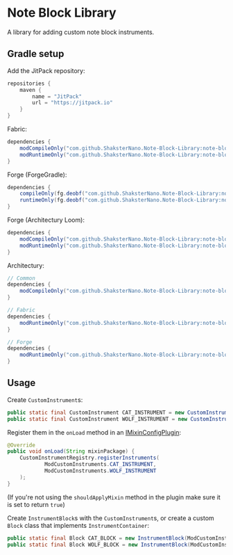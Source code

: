 # Note Block Library
A library for adding custom note block instruments.

## Gradle setup
Add the JitPack repository:
```groovy
repositories {
    maven {
        name = "JitPack"
        url = "https://jitpack.io"
    }
}
```

Fabric:
```groovy
dependencies {
    modCompileOnly("com.github.ShaksterNano.Note-Block-Library:note-block-lib:VERSION")
    modRuntimeOnly("com.github.ShaksterNano.Note-Block-Library:note-block-lib-fabric:VERSION")
}
```

Forge (ForgeGradle):
```groovy
dependencies {
    compileOnly(fg.deobf("com.github.ShaksterNano.Note-Block-Library:note-block-lib:VERSION"))
    runtimeOnly(fg.deobf("com.github.ShaksterNano.Note-Block-Library:note-block-lib-forge:VERSION"))
}
```

Forge (Architectury Loom):
```groovy
dependencies {
    modCompileOnly("com.github.ShaksterNano.Note-Block-Library:note-block-lib:VERSION")
    modRuntimeOnly("com.github.ShaksterNano.Note-Block-Library:note-block-lib-forge:VERSION")
}
```

Architectury:
```groovy
// Common
dependencies {
    modCompileOnly("com.github.ShaksterNano.Note-Block-Library:note-block-lib:VERSION")
}

// Fabric
dependencies {
    modRuntimeOnly("com.github.ShaksterNano.Note-Block-Library:note-block-lib-fabric:VERSION")
}

// Forge
dependencies {
    modRuntimeOnly("com.github.ShaksterNano.Note-Block-Library:note-block-lib-forge:VERSION")
}
```

## Usage
Create `CustomInstrument`s:
```java
public static final CustomInstrument CAT_INSTRUMENT = new CustomInstrument("examplemodid", "cat", () -> SoundEvents.ENTITY_CAT_AMBIENT);
public static final CustomInstrument WOLF_INSTRUMENT = new CustomInstrument("examplemodid", "wolf", () -> SoundEvents.ENTITY_WOLF_AMBIENT);
```

Register them in the `onLoad` method in an [IMixinConfigPlugin](https://github.com/SpongePowered/Mixin/blob/master/src/main/java/org/spongepowered/asm/mixin/extensibility/IMixinConfigPlugin.java "IMixinConfigPlugin"):
```java
@Override
public void onLoad(String mixinPackage) {
    CustomInstrumentRegistry.registerInstruments(
            ModCustomInstruments.CAT_INSTRUMENT,
            ModCustomInstruments.WOLF_INSTRUMENT
    );
}
```
(If you're not using the `shouldApplyMixin` method in the plugin make sure it is set to return `true`)

Create `InstrumentBlock`s with the `CustomInstrument`s, or create a custom `Block` class that implements `InstrumentContainer`:
```java
public static final Block CAT_BLOCK = new InstrumentBlock(ModCustomInstruments.CAT_INSTRUMENT, AbstractBlock.Settings.of(new Material.Builder(MapColor.GRAY).build()).strength(1));
public static final Block WOLF_BLOCK = new InstrumentBlock(ModCustomInstruments.WOLF_INSTRUMENT, AbstractBlock.Settings.of(new Material.Builder(MapColor.GRAY).build()).strength(1));
```
